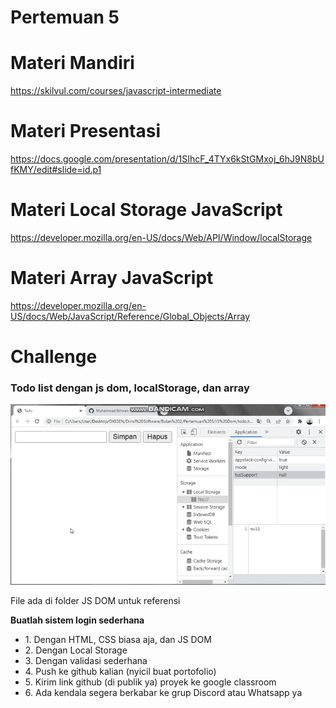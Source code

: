 # Pertemuan 5

# Materi Mandiri

https://skilvul.com/courses/javascript-intermediate

# Materi Presentasi

https://docs.google.com/presentation/d/1SIhcF_4TYx6kStGMxoj_6hJ9N8bUfKMY/edit#slide=id.p1

# Materi Local Storage JavaScript

https://developer.mozilla.org/en-US/docs/Web/API/Window/localStorage

# Materi Array JavaScript

https://developer.mozilla.org/en-US/docs/Web/JavaScript/Reference/Global_Objects/Array

# Challenge
### Todo list dengan js dom, localStorage, dan array
<img src="todo.gif">
<p>File ada di folder JS DOM untuk referensi</p>

<strong>Buatlah sistem login sederhana</strong>

<ul>
	<li>1. Dengan HTML, CSS biasa aja, dan JS DOM</li>
	<li>2. Dengan Local Storage</li>
	<li>3. Dengan validasi sederhana</li>
	<li>4. Push ke github kalian (nyicil buat portofolio)</li>
	<li>5. Kirim link github (di publik ya) proyek ke google classroom</li>
	<li>6. Ada kendala segera berkabar ke grup Discord atau Whatsapp ya</li>
</ul>